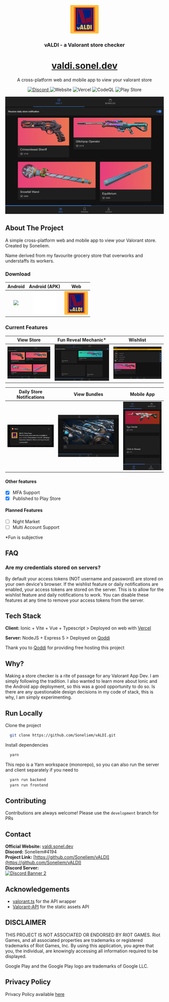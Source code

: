 <p align="center">
  <a href="https://github.com/Soneliem/vALDI">
    <img src="assets/logo.png" alt="Logo" width="90" height="90">
  </a>
</p>
<h3 align="center">vALDI - a Valorant store checker</h3>
<h1 align="center"><a href="https://valdi.sonel.dev">valdi.sonel.dev </a></h1>

  <p align="center">
    A cross-platform web and mobile app to view your valorant store</p>
    <p align="center">
    <a href="https://discord.gg/X7CYCeZSRK">
      <img alt="Discord" src="https://img.shields.io/discord/881790284613185546?color=blue&label=discord&logo=discord">
    </a>
    <img alt="Website" src="https://img.shields.io/website?url=https%3A%2F%2Fvaldi.sonel.dev&logo=vue.js">
    <img alt="Vercel" src="https://therealsujitk-vercel-badge.vercel.app/?app=valdi-soneliem&logo=true">
    <img alt="CodeQL" src="https://github.com/Soneliem/vALDI/actions/workflows/codeql.yml/badge.svg">
    <img alt="Play Store" src="https://img.shields.io/endpoint?url=https%3A%2F%2Fplay.cuzi.workers.dev%2Fplay%3Fi%3Ddev.sonel.valdi%26l%3DAndroid%26m%3D%24version&logo=google-play">
  <br />

![Screenshot](assets/main.png)

## About The Project

A simple cross-platform web and mobile app to view your Valorant store. Created by Soneliem.

Name derived from my favourite grocery store that overworks and understaffs its workers.

### Download

|Android|Android (APK)|Web|
|:-----:|:-----------:|:---:|
|<a href="https://play.google.com/store/apps/details?id=dev.sonel.valdi&pcampaignid=pcampaignidMKT-Other-global-all-co-prtnr-py-PartBadge-Mar2515-1"><img src="https://play.google.com/intl/en_us/badges/static/images/badges/en_badge_web_generic.png" width="200px"/></a>|<a href="https://github.com/Soneliem/vALDI/releases"><img src="assets/github.png" width="75px"/></a>|<a href="https://valdi.sonel.dev"><img src="assets/logo.png" width="75px"/></a>|

### Current Features

<div class="table2"></div>

|View Store|Fun Reveal Mechanic*|Wishlist|
|:---:|:---:|:---:|
|![store](assets/main.png)|![reveal](assets/reveal.png)|![wishlist](assets/wishlist.png)|

<div class="table3"></div>

|Daily Store Notifications|View Bundles|Mobile App|
|:---:|:---:|:---:|
|![daily](assets/daily.png)|![bundle](assets/bundle.png)|![app](assets/mobile.png)|

#### Other features

- [x] MFA Support
- [x] Published to Play Store

#### Planned Features

- [ ] Night Market
- [ ] Multi Account Support

*Fun is subjective

## FAQ

### Are my credentials stored on servers?

By default your access tokens (NOT username and password) are stored on your own device's browser. If the wishlist feature or daily notifications are enabled, your access tokens are stored on the server. This is to allow for the wishlist feature and daily notifications to work. You can disable these features at any time to remove your access tokens from the server.

## Tech Stack

**Client:** Ionic + Vite + Vue + Typescript >
Deployed on web with [Vercel](https://vercel.com)

**Server:** NodeJS + Express 5 > Deployed on [Qoddi](https://qoddi.com/)

Thank you to [Qoddi](https://qoddi.com/) for providing free hosting this project

## Why?

Making a store checker is a rite of passage for any Valorant App Dev. I am simply following the tradition. I also wanted to learn more about Ionic and the Android app deployment, so this was a good opportunity to do so. Is there are any questionable design decisions in my code of stack, this is why, I am simply experimenting.

## Run Locally

Clone the project

```bash
  git clone https://github.com/Soneliem/vALDI.git
```

Install dependencies

```bash
  yarn
```

This repo is a Yarn workspace (monorepo), so you can also run the server and client separately if you need to

```bash
  yarn run backend
  yarn run frontend
```

## Contributing

Contributions are always welcome! Please use the `development` branch for PRs

## Contact

**Official Website:** [valdi.sonel.dev](https://valdi.sonel.dev)  
**Discord:** Soneliem#4194  
**Project Link:** [https://github.com/Soneliem/vALDI](https://github.com/Soneliem/vALDI)  
**Discord Server:**  
[![Discord Banner 2](https://discordapp.com/api/guilds/881790284613185546/widget.png?style=banner2)](https://discord.gg/X7CYCeZSRK)  

## Acknowledgements

- [valorant.ts](https://github.com/KTNG-3/valorant-api) for the API wrapper
- [Valorant-API](https://valorant-api.com/) for the static assets API

## DISCLAIMER

THIS PROJECT IS NOT ASSOCIATED OR ENDORSED BY RIOT GAMES. Riot Games, and all associated properties are trademarks or registered trademarks of Riot Games, Inc.
By using this application, you agree that you, the individual, are knowingly accessing all information required to be displayed.

Google Play and the Google Play logo are trademarks of Google LLC.

## Privacy Policy

Privacy Policy available [here](https://valdi.sonel.dev/privacy)
